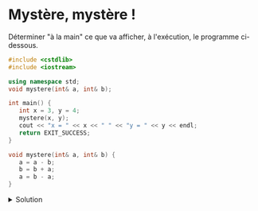 # Mystère, mystère !
Déterminer "à la main" ce que va afficher, à l'exécution, le programme ci-dessous.

~~~cpp
#include <cstdlib>
#include <iostream>

using namespace std;
void mystere(int& a, int& b);

int main() {
   int x = 3, y = 4;
   mystere(x, y);
   cout << "x = " << x << " " << "y = " << y << endl;
   return EXIT_SUCCESS;
}

void mystere(int& a, int& b) {
   a = a - b;
   b = b + a;
   a = b - a;
}

~~~

<details>
<summary>Solution</summary>

~~~cpp
x = 4
y = 3
 
Ce code permet d'échanger les valeurs a et b
~~~
</details>
